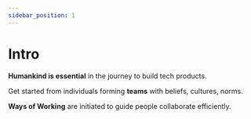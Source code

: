 ```yaml
---
sidebar_position: 1
---
```


# Intro

**Humankind is essential** in the journey to build tech products.

Get started from individuals forming **teams** with beliefs, cultures, norms.

**Ways of Working** are initiated to guide people collaborate efficiently.